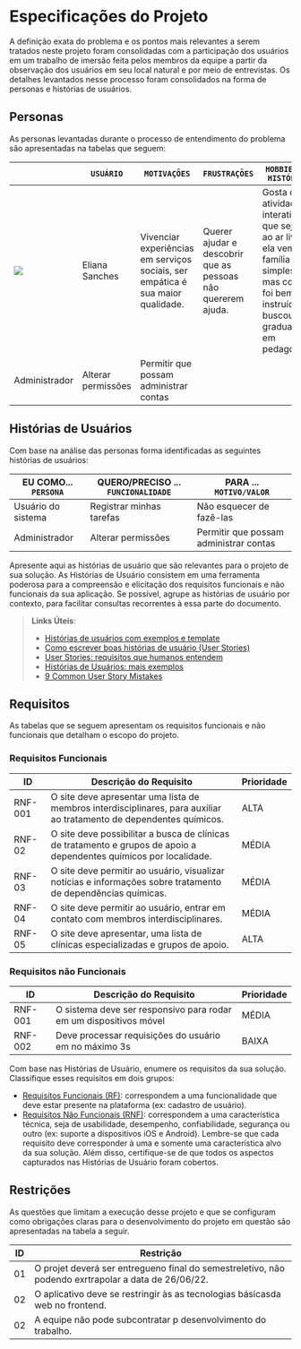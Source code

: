 # Especificações do Projeto

A definição exata do problema e os pontos mais relevantes a serem tratados neste projeto foram consolidadas com a participação dos usuários em um trabalho de imersão feita pelos membros da equipe a partir da observação dos usuários em seu local natural e por meio de entrevistas. Os detalhes levantados nesse processo foram consolidados na forma de personas e histórias de usuários.

## Personas

As personas levantadas durante o processo de entendimento do problema são apresentadas na tabelas que seguem:

| | `USUÁRIO` |`MOTIVAÇÕES`| `FRUSTRAÇÕES` | `HOBBIES / HISTÓRIA` |
|----------------------|----------------------|--------------------|--------------------|------------------------|
| <Img src="https://user-images.githubusercontent.com/59934631/163286435-119bb54c-c0ad-4386-a166-48f68eebcb3e.png"> | Eliana Sanches | Vivenciar experiências em serviços sociais, ser empática é sua maior qualidade. | Querer ajudar e descobrir que as pessoas não quererem ajuda.  |Gosta de atividades interativas que sejam ao ar livre, ela vem de família simples, mas como foi bem instruída buscou se graduar em pedagogia.
|Administrador | Alterar permissões | Permitir que possam administrar contas |  |

## Histórias de Usuários

Com base na análise das personas forma identificadas as seguintes histórias de usuários:

|EU COMO... `PERSONA`| QUERO/PRECISO ... `FUNCIONALIDADE` |PARA ... `MOTIVO/VALOR`                 |
|--------------------|------------------------------------|----------------------------------------|
|Usuário do sistema  | Registrar minhas tarefas           | Não esquecer de fazê-las               |
|Administrador       | Alterar permissões                 | Permitir que possam administrar contas |

Apresente aqui as histórias de usuário que são relevantes para o projeto de sua solução. As Histórias de Usuário consistem em uma ferramenta poderosa para a compreensão e elicitação dos requisitos funcionais e não funcionais da sua aplicação. Se possível, agrupe as histórias de usuário por contexto, para facilitar consultas recorrentes à essa parte do documento.

> **Links Úteis**:
> - [Histórias de usuários com exemplos e template](https://www.atlassian.com/br/agile/project-management/user-stories)
> - [Como escrever boas histórias de usuário (User Stories)](https://medium.com/vertice/como-escrever-boas-users-stories-hist%C3%B3rias-de-usu%C3%A1rios-b29c75043fac)
> - [User Stories: requisitos que humanos entendem](https://www.luiztools.com.br/post/user-stories-descricao-de-requisitos-que-humanos-entendem/)
> - [Histórias de Usuários: mais exemplos](https://www.reqview.com/doc/user-stories-example.html)
> - [9 Common User Story Mistakes](https://airfocus.com/blog/user-story-mistakes/)

## Requisitos

As tabelas que se seguem apresentam os requisitos funcionais e não funcionais que detalham o escopo do projeto.

### Requisitos Funcionais

|ID    | Descrição do Requisito  | Prioridade |
|------|-----------------------------------------|----|
|RNF-001| O site deve apresentar uma lista de membros interdisciplinares, para auxiliar ao tratamento de dependentes químicos. | ALTA | 
|RNF-02| O site deve possibilitar a busca de clínicas de tratamento e grupos de apoio a dependentes químicos por localidade.|  MÉDIA | 
|RNF-03| O site deve permitir ao usuário, visualizar notícias e informações sobre tratamento de dependências químicas. | MÉDIA | 
|RNF-04| O site deve permitir ao usuário, entrar em contato com membros interdisciplinares. |  MÉDIA | 
|RNF-05| O site deve apresentar, uma lista de clínicas especializadas e grupos de apoio. |  ALTA |


### Requisitos não Funcionais

|ID     | Descrição do Requisito  |Prioridade |
|-------|-------------------------|----|
|RNF-001| O sistema deve ser responsivo para rodar em um dispositivos móvel | MÉDIA | 
|RNF-002| Deve processar requisições do usuário em no máximo 3s |  BAIXA | 

Com base nas Histórias de Usuário, enumere os requisitos da sua solução. Classifique esses requisitos em dois grupos:

- [Requisitos Funcionais
 (RF)](https://pt.wikipedia.org/wiki/Requisito_funcional):
 correspondem a uma funcionalidade que deve estar presente na
  plataforma (ex: cadastro de usuário).
- [Requisitos Não Funcionais
  (RNF)](https://pt.wikipedia.org/wiki/Requisito_n%C3%A3o_funcional):
  correspondem a uma característica técnica, seja de usabilidade,
  desempenho, confiabilidade, segurança ou outro (ex: suporte a
  dispositivos iOS e Android).
Lembre-se que cada requisito deve corresponder à uma e somente uma
característica alvo da sua solução. Além disso, certifique-se de que
todos os aspectos capturados nas Histórias de Usuário foram cobertos.

## Restrições

As questões que limitam a execução desse projeto e que se configuram como 
obrigações claras para o desenvolvimento do projeto em questão são apresentadas 
na tabela a seguir.


|ID|                                           Restrição                                                   |
|--|-------------------------------------------------------------------------------------------------------|
|01| O projet deverá ser entregueno final do semestreletivo,  não podendo exrtrapolar a data de 26/06/22.  |
|02| O aplicativo deve se restringir às as tecnologias básicasda web no frontend.                          |
|02| A equipe não pode subcontratar p desenvolvimento do trabalho.                                         |

